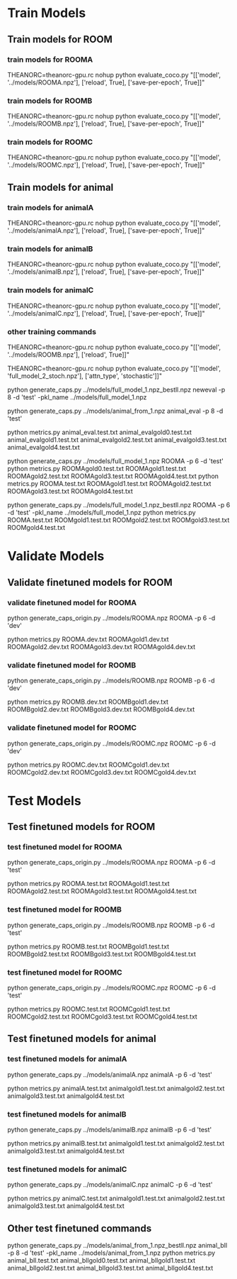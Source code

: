 # Train Models

## Train models for ROOM
### train models for ROOMA
THEANORC=theanorc-gpu.rc nohup python evaluate_coco.py "[['model', '../models/ROOMA.npz'], ['reload', True], ['save-per-epoch', True]]"

### train models for ROOMB
THEANORC=theanorc-gpu.rc nohup python evaluate_coco.py "[['model', '../models/ROOMB.npz'], ['reload', True], ['save-per-epoch', True]]"

### train models for ROOMC
THEANORC=theanorc-gpu.rc nohup python evaluate_coco.py "[['model', '../models/ROOMC.npz'], ['reload', True], ['save-per-epoch', True]]"

## Train models for animal
### train models for animalA
THEANORC=theanorc-gpu.rc nohup python evaluate_coco.py "[['model', '../models/animalA.npz'], ['reload', True], ['save-per-epoch', True]]"

### train models for animalB
THEANORC=theanorc-gpu.rc nohup python evaluate_coco.py "[['model', '../models/animalB.npz'], ['reload', True], ['save-per-epoch', True]]"

### train models for animalC
THEANORC=theanorc-gpu.rc nohup python evaluate_coco.py "[['model', '../models/animalC.npz'], ['reload', True], ['save-per-epoch', True]]"

### other training commands
THEANORC=theanorc-gpu.rc nohup python evaluate_coco.py "[['model', '../models/ROOMB.npz'], ['reload', True]]"

THEANORC=theanorc-gpu.rc nohup python evaluate_coco.py "[['model', 'full_model_2_stoch.npz'], ['attn_type', 'stochastic']]"




python generate_caps.py ../models/full_model_1.npz_bestll.npz neweval -p 8 -d 'test' -pkl_name ../models/full_model_1.npz

python generate_caps.py ../models/animal_from_1.npz animal_eval -p 8 -d 'test' 

python metrics.py animal_eval.test.txt animal_evalgold0.test.txt animal_evalgold1.test.txt animal_evalgold2.test.txt animal_evalgold3.test.txt animal_evalgold4.test.txt


python generate_caps.py ../models/full_model_1.npz ROOMA -p 6 -d 'test' 
python metrics.py ROOMAgold0.test.txt ROOMAgold1.test.txt ROOMAgold2.test.txt ROOMAgold3.test.txt ROOMAgold4.test.txt
python metrics.py ROOMA.test.txt ROOMAgold1.test.txt ROOMAgold2.test.txt ROOMAgold3.test.txt ROOMAgold4.test.txt

python generate_caps.py ../models/full_model_1.npz_bestll.npz ROOMA -p 6 -d 'test' -pkl_name ../models/full_model_1.npz
python metrics.py ROOMA.test.txt ROOMgold1.test.txt ROOMgold2.test.txt ROOMgold3.test.txt ROOMgold4.test.txt

# Validate Models

## Validate finetuned models for ROOM
### validate finetuned model for ROOMA
python generate_caps_origin.py ../models/ROOMA.npz ROOMA -p 6 -d 'dev'

python metrics.py ROOMA.dev.txt ROOMAgold1.dev.txt ROOMAgold2.dev.txt ROOMAgold3.dev.txt ROOMAgold4.dev.txt

### validate finetuned model for ROOMB
python generate_caps_origin.py ../models/ROOMB.npz ROOMB -p 6 -d 'dev' 

python metrics.py ROOMB.dev.txt ROOMBgold1.dev.txt ROOMBgold2.dev.txt ROOMBgold3.dev.txt ROOMBgold4.dev.txt

### validate finetuned model for ROOMC
python generate_caps_origin.py ../models/ROOMC.npz ROOMC -p 6 -d 'dev' 

python metrics.py ROOMC.dev.txt ROOMCgold1.dev.txt ROOMCgold2.dev.txt ROOMCgold3.dev.txt ROOMCgold4.dev.txt



# Test Models

## Test finetuned models for ROOM
### test finetuned model for ROOMA
python generate_caps_origin.py ../models/ROOMA.npz ROOMA -p 6 -d 'test'

python metrics.py ROOMA.test.txt ROOMAgold1.test.txt ROOMAgold2.test.txt ROOMAgold3.test.txt ROOMAgold4.test.txt

### test finetuned model for ROOMB
python generate_caps_origin.py ../models/ROOMB.npz ROOMB -p 6 -d 'test'

python metrics.py ROOMB.test.txt ROOMBgold1.test.txt ROOMBgold2.test.txt ROOMBgold3.test.txt ROOMBgold4.test.txt

### test finetuned model for ROOMC
python generate_caps_origin.py ../models/ROOMC.npz ROOMC -p 6 -d 'test'

python metrics.py ROOMC.test.txt ROOMCgold1.test.txt ROOMCgold2.test.txt ROOMCgold3.test.txt ROOMCgold4.test.txt




## Test finetuned models for animal
### test finetuned models for animalA
python generate_caps.py ../models/animalA.npz animalA -p 6 -d 'test'

python metrics.py animalA.test.txt animalgold1.test.txt animalgold2.test.txt animalgold3.test.txt animalgold4.test.txt

### test finetuned models for animalB
python generate_caps.py ../models/animalB.npz animalB -p 6 -d 'test'

python metrics.py animalB.test.txt animalgold1.test.txt animalgold2.test.txt animalgold3.test.txt animalgold4.test.txt

### test finetuned models for animalC
python generate_caps.py ../models/animalC.npz animalC -p 6 -d 'test'

python metrics.py animalC.test.txt animalgold1.test.txt animalgold2.test.txt animalgold3.test.txt animalgold4.test.txt






## Other test finetuned commands
python generate_caps.py ../models/animal_from_1.npz_bestll.npz animal_bll -p 8 -d 'test' -pkl_name ../models/animal_from_1.npz 
python metrics.py animal_bll.test.txt animal_bllgold0.test.txt animal_bllgold1.test.txt animal_bllgold2.test.txt animal_bllgold3.test.txt animal_bllgold4.test.txt
